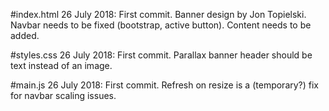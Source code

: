 #index.html
26 July 2018: First commit. Banner design by Jon Topielski. Navbar needs to be fixed (bootstrap, active button). Content needs to be added.

#styles.css
26 July 2018: First commit. Parallax banner header should be text instead of an image.

#main.js
26 July 2018: First commit. Refresh on resize is a (temporary?) fix for navbar scaling issues.
